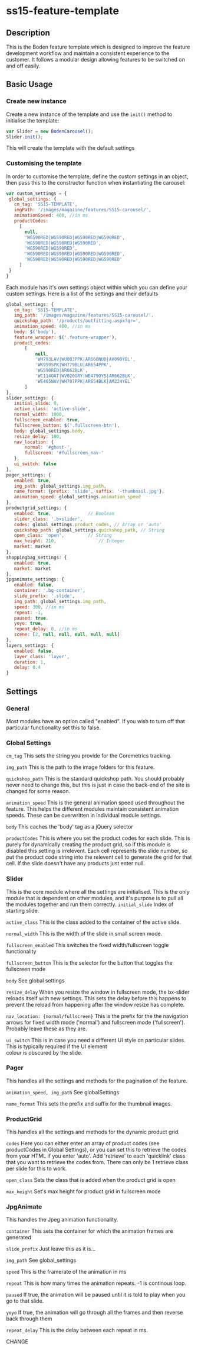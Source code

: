 # ss15-feature-template

## Description
This is the Boden feature template which is designed to improve the feature development workflow and maintain a 
consistent experience to the customer. It follows a modular design allowing features to be switched on and off easily.

## Basic Usage
### Create new instance
Create a new instance of the template and use the  ``` init() ```  method to initialise the template:

 ``` javascript
var Slider = new BodenCarousel();
Slider.init();
 ``` 

This will create the template with the default settings

### Customising the template
In order to customise the template, define the custom settings in an object, then pass this to the constructor function when instantiating the carousel:

 ``` javascript
var custom_settings = {
  global_settings: {
    cm_tag: 'SS15-TEMPLATE',
    imgPath: '/images/magazine/features/SS15-carousel/',
    animationSpeed: 400, //in ms
    productCodes: 
      [
        null,
        'WG590RED|WG590RED|WG590RED|WG590RED',
        'WG590RED|WG590RED|WG590RED',
        'WG590RED|WG590RED',
        'WG590RED|WG590RED|WG590RED|WG590RED',
        'WG590RED|WG590RED|WG590RED|WG590RED'
      ]
  }
}
 ``` 

Each module has it's own settings object within which you can define your custom settings. Here is a list of the settings and their defaults

 ``` javascript
global_settings: {
	cm_tag: 'SS15-TEMPLATE',
	img_path: '/images/magazine/features/SS15-carousel/',
	quickshop_path: '/products/outfitting.aspx?qr=',
	animation_speed: 400, //in ms
	body: $('body'),
	feature_wrapper: $('.feature-wrapper'),
	product_codes: 
		[
			null,
			'WH793LAV|WU003PPK|AR660NUD|AV090YEL',
			'WK959SPK|WH779BLU|AR654PPK',
			'WG590RED|AR662BLK',
			'WC114OAT|WV020GRY|WE479OYS|AR662BLK',
			'WE465NAV|WH787PPK|AR654BLK|AM224YEL'
		]
},
slider_settings: {
	initial_slide: 0,
	active_class: 'active-slide',
	normal_width: 1000,
	fullscreen_enabled: true,
	fullscreen_button: $('.fullscreen-btn'),
	body: global_settings.body,
	resize_delay: 100,
	nav_location: {
		normal: '#ghost-', 
		fullscreen: '#fullscreen_nav-'
	},
	ui_switch: false
},
pager_settings: {
	enabled: true,
	img_path: global_settings.img_path,
	name_format: {prefix: 'slide', suffix: '-thumbnail.jpg'},
	animation_speed: global_settings.animation_speed
},
productgrid_settings: {
	enabled: true,				// Boolean
	slider_class: '.bxslider',
	codes: global_settings.product_codes, // Array or 'auto'
	quickshop_path: global_settings.quickshop_path, // String
	open_class: 'open',			// String
	max_height: 210,				// Integer
	market: market
},
shoppingbag_settings: {
	enabled: true,
	market: market
},
jpganimate_settings: {
	enabled: false,
	container: '.bg-container',
	slide_prefix: '.slide',
	img_path: global_settings.img_path,
	speed: 300, //in ms
	repeat: -1,
	paused: true,
	yoyo: true,
	repeat_delay: 0, //in ms
	scene: [2, null, null, null, null, null]
},
layers_settings: {
	enabled: false,
	layer_class: 'layer',
	duration: 1,
	delay: 0.4
}
 ``` 

## Settings

### General
Most modules have an option called "enabled". If you wish to turn off that particular functionality set this to 
false.

### Global Settings
 ``` cm_tag ``` 
  This sets the string you provide for the Coremetrics tracking.
  
 ``` img_path ``` 
  This is the path to the image folders for this feature.
  
 ``` quickshop_path ``` 
  This is the standard quickshop path. You should probably never need to change this, but this is just in case the 
  back-end of the site is changed for some reason.
  
 ``` animation_speed ``` 
  This is the general animation speed used throughout the feature. This helps the different modules maintain
  consistent animation speeds. These can be overwritten in individual module settings.
  
 ``` body ``` 
  This caches the 'body' tag as a jQuery selector
  
 ``` productCodes ``` 
  This is where you set the product codes for each slide. This is purely for dynamically creating the product grid, 
  so if this module is disabled this setting is irrelevent. Each cell represents the slide number, so put the 
  product code string into the relevent cell to generate the grid for that cell. If the slide doesn't have any 
  products just enter null.


### Slider
This is the core module where all the settings are initialised. This is the only module that is dependent on other modules, and it's purpose is to pull all the modules together and run them correctly.
 ``` initial_slide ``` 
  Index of starting slide.
  
 ``` active_class ``` 
  This is the class added to the container of the active slide.
  
 ``` normal_width ``` 
  This is the width of the slide in small screen mode.
  
 ``` fullscreen_enabled ``` 
  This switches the fixed width/fullscreen toggle functionality
  
 ``` fullscreen_button ``` 
  This is the selector for the button that toggles the fullscreen mode
  
 ``` body ``` 
  See global settings
  
 ``` resize_delay ``` 
  When you resize the window in fullscreen mode, the bx-slider reloads itself with new settings. This sets the delay
  before this happens to prevent the reload from happening after the window resize has complete.
  
 ``` nav_location: {normal/fullscreen} ``` 
  This is the prefix for the the navigation arrows for fixed width mode ('normal') and fullscreen mode 
  ('fullscreen'). Probably leave these as they are.
  
 ``` ui_switch ``` 
  This is in case you need a different UI style on particular slides. This is typically required if the UI element  
  colour is obscured by the slide.

### Pager
This handles all the settings and methods for the pagination of the feature.

 ``` animation_speed, img_path ``` 
See globalSettings

 ``` name_format ``` 
This sets the prefix and suffix for the thumbnail images.

### ProductGrid
This handles all the settings and methods for the dynamic product grid.

 ``` codes ``` 
Here you can either enter an array of product codes (see productCodes in Global Settings), or you can set this to retrieve the codes from your HTML if you enter 'auto'. Add 'retrieve' to each 'quicklink' class that you want to retrieve the codes from. There can only be 1 retrieve class per slide for this to work.

 ``` open_class ``` 
Sets the class that is added when the product grid is open

 ``` max_height ``` 
Set's max height for product grid in fullscreen mode

### JpgAnimate
This handles the Jpeg animation functionality.

 ``` container ``` 
This sets the container for which the animation frames are generated

 ``` slide_prefix ``` 
Just leave this as it is...

``` img_path ```
See global_settings

 ``` speed ``` 
This is the framerate of the animation in ms

 ``` repeat ``` 
This is how many times the animation repeats. -1 is continous loop.

 ``` paused ``` 
If true, the animation will be paused until it is told to play when you go to that slide.

 ``` yoyo ``` 
If true, the animation will go through all the frames and then reverse back through them

 ``` repeat_delay ``` 
This is the delay between each repeat in ms.

CHANGE
